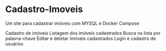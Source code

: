 # Cadastro-Imoveis
Um site para cadastrar imóveis com MYSQL e Docker Compose


Cadastro de imóveis
Listagem dos imóveis cadastrados
Busca na lista por palavra-chave
Editar e deletar imóveis cadastrados
Login e cadastro de usuários
